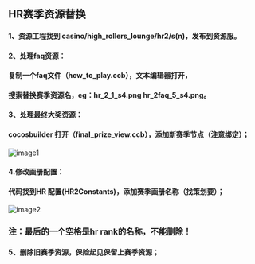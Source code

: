 ## HR赛季资源替换

#### 1、资源工程找到 casino/high\_rollers\_lounge/hr2/s(n)，发布到资源服。

#### 2、处理faq资源：

#### 复制一个faq文件（how\_to\_play.ccb），文本编辑器打开，

#### 搜索替换赛季资源名，eg：hr\_2\_1\_s4.png   hr\_2faq\_5\_s4.png。

#### 3、处理最终大奖资源：

#### cocosbuilder 打开（final\_prize\_view.ccb），添加新赛季节点（注意绑定）；

![image1](http://localhost:5173/WTC-Docs/assets/1758727509687_6bf413bd.png)

#### 4.修改画册配置：

#### 代码找到HR 配置(HR2Constants)，添加赛季画册名称（找策划要）；

![image2](http://localhost:5173/WTC-Docs/assets/1758727509689_c56ac4e7.png)

### 注：最后的一个空格是hr rank的名称，不能删除！

#### **5、删除旧赛季资源，保险起见保留上赛季资源；**



